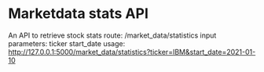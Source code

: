 # Marketdata stats API
An API to retrieve stock stats
route: /market_data/statistics
input parameters: ticker
                  start_date
usage: http://127.0.0.1:5000/market_data/statistics?ticker=IBM&start_date=2021-01-10
